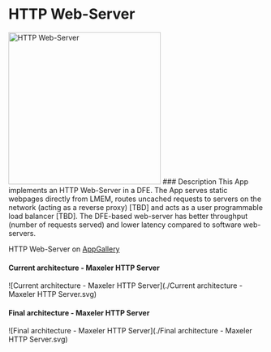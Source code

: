 # HTTP Web-Server
<img src="http://appgallery.maxeler.com/v0.1/app/Low-Latency%20HTTP%20Web-Server/icon" alt="HTTP Web-Server" height="300" width="300">
### Description
This App implements an HTTP Web-Server in a DFE. The App serves static webpages directly from LMEM, routes uncached requests to servers on the network (acting as a reverse proxy) [TBD] and acts as a user programmable load balancer [TBD]. The DFE-based web-server has better throughput (number of requests served) and lower latency compared to software web-servers.

HTTP Web-Server on [AppGallery](http://appgallery.maxeler.com/)

#### Current architecture - Maxeler HTTP Server
![Current architecture - Maxeler HTTP Server](./Current architecture - Maxeler HTTP Server.svg)

#### Final architecture - Maxeler HTTP Server
![Final architecture - Maxeler HTTP Server](./Final architecture - Maxeler HTTP Server.svg)
